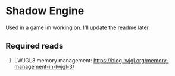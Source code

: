# Shadow Engine
Used in a game im working on. I'll update the readme later.

## Required reads
1. LWJGL3 memory management: https://blog.lwjgl.org/memory-management-in-lwjgl-3/
